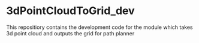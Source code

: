 # 3dPointCloudToGrid_dev
This repositiory contains the development code for the module which takes 3d point cloud and outputs the grid for path planner
